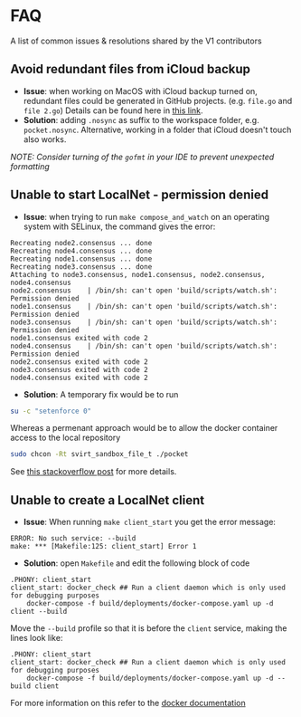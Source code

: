 # FAQ

A list of common issues & resolutions shared by the V1 contributors

## Avoid redundant files from iCloud backup

* **Issue**: when working on MacOS with iCloud backup turned on, redundant files could be generated in GitHub projects. (e.g. `file.go` and `file 2.go`) Details can be found here in [this link](https://stackoverflow.com/a/62387243).
* **Solution**: adding `.nosync` as suffix to the workspace folder, e.g. `pocket.nosync`. Alternative, working in a folder that iCloud doesn't touch also works.

_NOTE: Consider turning of the `gofmt` in your IDE to prevent unexpected formatting_

## Unable to start LocalNet - permission denied

* **Issue**: when trying to run `make compose_and_watch` on an operating system with SELinux, the command gives the error:

```
Recreating node2.consensus ... done
Recreating node4.consensus ... done
Recreating node1.consensus ... done
Recreating node3.consensus ... done
Attaching to node3.consensus, node1.consensus, node2.consensus, node4.consensus
node2.consensus    | /bin/sh: can't open 'build/scripts/watch.sh': Permission denied
node1.consensus    | /bin/sh: can't open 'build/scripts/watch.sh': Permission denied
node3.consensus    | /bin/sh: can't open 'build/scripts/watch.sh': Permission denied
node1.consensus exited with code 2
node4.consensus    | /bin/sh: can't open 'build/scripts/watch.sh': Permission denied
node2.consensus exited with code 2
node3.consensus exited with code 2
node4.consensus exited with code 2
```

* **Solution**: A temporary fix would be to run

```bash
su -c "setenforce 0"
```

Whereas a permenant approach would be to allow the docker container access to the local repository

```bash
sudo chcon -Rt svirt_sandbox_file_t ./pocket
```

See [this stackoverflow post](https://stackoverflow.com/questions/24288616/permission-denied-on-accessing-host-directory-in-docker) for more details.

## Unable to create a LocalNet client

* **Issue**: When running `make client_start` you get the error message:

```
ERROR: No such service: --build
make: *** [Makefile:125: client_start] Error 1
```

* **Solution**: open `Makefile` and edit the following block of code

```make
.PHONY: client_start
client_start: docker_check ## Run a client daemon which is only used for debugging purposes
    docker-compose -f build/deployments/docker-compose.yaml up -d client --build
```

Move the `--build` profile so that it is before the `client` service, making the lines look like:
```make
.PHONY: client_start
client_start: docker_check ## Run a client daemon which is only used for debugging purposes
    docker-compose -f build/deployments/docker-compose.yaml up -d --build client
```

For more information on this refer to the [docker documentation](https://docs.docker.com/compose/profiles/)
